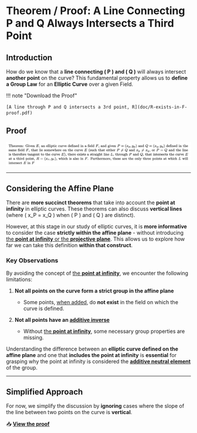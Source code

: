 # Theorem / Proof: A Line Connecting P and Q Always Intersects a Third Point

## **Introduction**

How do we know that a **line connecting \( P \) and \( Q \)** will always intersect **another point** on the curve? This fundamental property allows us to **define a Group Law** for an **Elliptic Curve** over a given Field.

!!! note "Download the Proof"

    [A line through P and Q intersects a 3rd point, R](doc/R-exists-in-F-proof.pdf)

## **Proof**

![abstract representation of sets, groups, rings and fields in Elliptic Curve](img/line-connecting-P-and-Q-will-always-intersect-another-point.png)

---

## **Considering the Affine Plane**

There are **more succinct theorems** that take into account the **point at infinity** in elliptic curves. These theorems can also discuss **vertical lines** (where \( x_P = x_Q \) when \( P \) and \( Q \) are distinct).

However, at this stage in our study of elliptic curves, it is **more informative** to consider the case **strictly within the affine plane** - without introducing [the **point at infinity** or the **projective plane**](100-projective-plane.md). This allows us to explore how far we can take this definition **within that construct**.

### **Key Observations**

By avoiding the concept of [the **point at infinity**](100-projective-plane.md), we encounter the following limitations:

1. **Not all points on the curve form a strict group in the affine plane**

   - Some points, [when added](070-point-addition.md), do **not exist** in the field on which the curve is defined.

2. **Not all points have an [additive inverse](060-additive-inverse.md)**
   - Without [the **point at infinity**](100-projective-plane.md), some necessary group properties are missing.

Understanding the difference between an **elliptic curve defined on the affine plane** and one that **includes the point at infinity** is **essential** for grasping why the point at infinity is considered the **[additive neutral element](100-projective-plane.md)** of the group.

---

## **Simplified Approach**

For now, we simplify the discussion by **ignoring** cases where the slope of the line between two points on the curve is **vertical**.

📥 **[View the proof](doc/R-exists-in-F-proof.pdf)**
